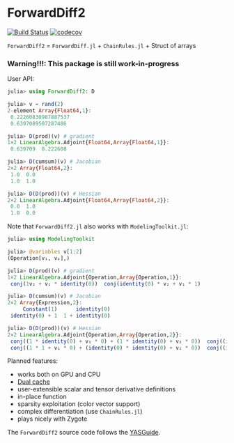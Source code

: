 # ForwardDiff2

[![Build Status](https://travis-ci.org/YingboMa/ForwardDiff2.jl.svg?branch=master)](https://travis-ci.org/YingboMa/ForwardDiff2.jl)
[![codecov](https://codecov.io/gh/YingboMa/ForwardDiff2.jl/branch/master/graph/badge.svg)](https://codecov.io/gh/YingboMa/ForwardDiff2.jl)

`ForwardDiff2` = `ForwardDiff.jl` + `ChainRules.jl` + Struct of arrays

### Warning!!!: This package is still work-in-progress

User API:
```julia
julia> using ForwardDiff2: D

julia> v = rand(2)
2-element Array{Float64,1}:
 0.22260830987887537
 0.6397089507287486

julia> D(prod)(v) # gradient
1×2 LinearAlgebra.Adjoint{Float64,Array{Float64,1}}:
 0.639709  0.222608

julia> D(cumsum)(v) # Jacobian
2×2 Array{Float64,2}:
 1.0  0.0
 1.0  1.0

julia> D(D(prod))(v) # Hessian
2×2 LinearAlgebra.Adjoint{Float64,Array{Float64,2}}:
 0.0  1.0
 1.0  0.0
```

Note that `ForwardDiff2.jl` also works with `ModelingToolkit.jl`:
```julia
julia> using ModelingToolkit

julia> @variables v[1:2]
(Operation[v₁, v₂],)

julia> D(prod)(v) # gradient
1×2 LinearAlgebra.Adjoint{Operation,Array{Operation,1}}:
 conj(1v₂ + v₁ * identity(0))  conj(identity(0) * v₂ + v₁ * 1)

julia> D(cumsum)(v) # Jacobian
2×2 Array{Expression,2}:
     Constant(1)      identity(0)
 identity(0) + 1  1 + identity(0)

julia> D(D(prod))(v) # Hessian
2×2 LinearAlgebra.Adjoint{Operation,Array{Operation,2}}:
 conj((1 * identity(0) + v₁ * 0) + (1 * identity(0) + v₂ * 0))  conj((identity(0) * identity(0) + v₁ * 0) + (1 * 1 + v₂ * 0))
 conj((1 * 1 + v₁ * 0) + (identity(0) * identity(0) + v₂ * 0))  conj((identity(0) * 1 + v₁ * 0) + (identity(0) * 1 + v₂ * 0))
```

Planned features:

- works both on GPU and CPU
- [Dual cache](http://docs.juliadiffeq.org/latest/basics/faq.html#I-get-Dual-number-errors-when-I-solve-my-ODE-with-Rosenbrock-or-SDIRK-methods...?-1)
- user-extensible scalar and tensor derivative definitions
- in-place function
- sparsity exploitation (color vector support)
- complex differentiation (use `ChainRules.jl`)
- plays nicely with Zygote

The `ForwardDiff2` source code follows the [YASGuide](https://github.com/jrevels/YASGuide).
